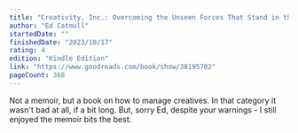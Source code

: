 ```yaml
---
title: "Creativity, Inc.: Overcoming the Unseen Forces That Stand in the Way of True Inspiration"
author: "Ed Catmull"
startedDate: ""
finishedDate: "2023/10/17"
rating: 4
edition: "Kindle Edition"
link: "https://www.goodreads.com/book/show/38195702"
pageCount: 368
---
```

Not a memoir, but a book on how to manage creatives. In that category it wasn't bad at all, if a bit long. But, sorry Ed, despite your warnings - I still enjoyed the memoir bits the best.

